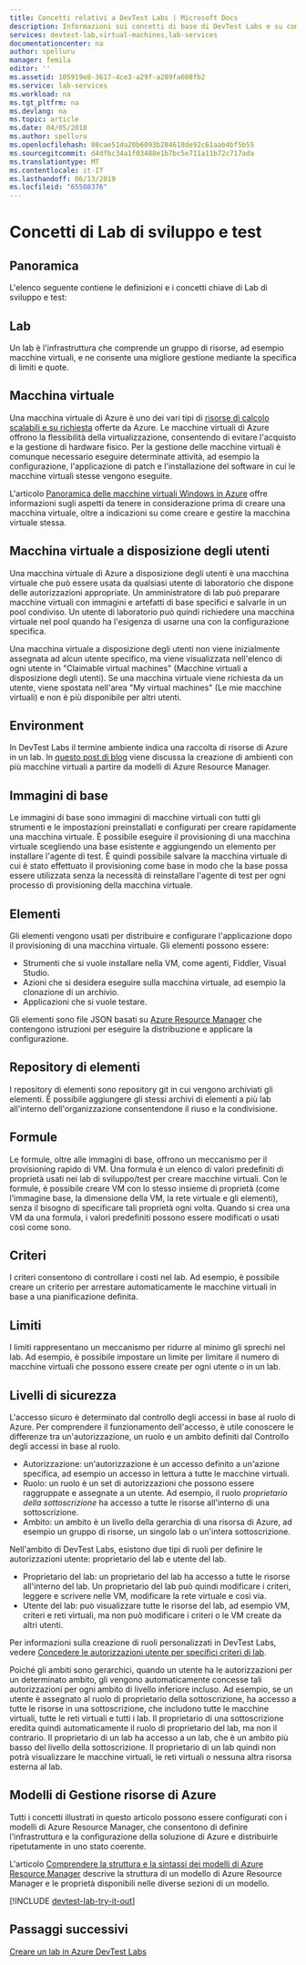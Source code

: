 ```yaml
---
title: Concetti relativi a DevTest Labs | Microsoft Docs
description: Informazioni sui concetti di base di DevTest Labs e su come possa semplificare la creazione, la gestione e il monitoraggio delle macchine virtuali di Azure
services: devtest-lab,virtual-machines,lab-services
documentationcenter: na
author: spelluru
manager: femila
editor: ''
ms.assetid: 105919e8-3617-4ce3-a29f-a289fa608fb2
ms.service: lab-services
ms.workload: na
ms.tgt_pltfrm: na
ms.devlang: na
ms.topic: article
ms.date: 04/05/2018
ms.author: spelluru
ms.openlocfilehash: 08cae51da20b6093b284618de92c61aab4bf5b55
ms.sourcegitcommit: d4dfbc34a1f03488e1b7bc5e711a11b72c717ada
ms.translationtype: MT
ms.contentlocale: it-IT
ms.lasthandoff: 06/13/2019
ms.locfileid: "65508376"
---
```

# <a name="devtest-labs-concepts"></a>Concetti di Lab di sviluppo e test
## <a name="overview"></a>Panoramica
L'elenco seguente contiene le definizioni e i concetti chiave di Lab di sviluppo e test:

## <a name="labs"></a>Lab
Un lab è l'infrastruttura che comprende un gruppo di risorse, ad esempio macchine virtuali, e ne consente una migliore gestione mediante la specifica di limiti e quote.

## <a name="virtual-machine"></a>Macchina virtuale
Una macchina virtuale di Azure è uno dei vari tipi di [risorse di calcolo scalabili e su richiesta](/azure/architecture/guide/technology-choices/compute-decision-tree) offerte da Azure. Le macchine virtuali di Azure offrono la flessibilità della virtualizzazione, consentendo di evitare l'acquisto e la gestione di hardware fisico. Per la gestione delle macchine virtuali è comunque necessario eseguire determinate attività, ad esempio la configurazione, l'applicazione di patch e l'installazione del software in cui le macchine virtuali stesse vengono eseguite.

L'articolo [Panoramica delle macchine virtuali Windows in Azure](https://docs.microsoft.com/azure/virtual-machines/virtual-machines-windows-overview) offre informazioni sugli aspetti da tenere in considerazione prima di creare una macchina virtuale, oltre a indicazioni su come creare e gestire la macchina virtuale stessa.

## <a name="claimable-vm"></a>Macchina virtuale a disposizione degli utenti
Una macchina virtuale di Azure a disposizione degli utenti è una macchina virtuale che può essere usata da qualsiasi utente di laboratorio che dispone delle autorizzazioni appropriate. Un amministratore di lab può preparare macchine virtuali con immagini e artefatti di base specifici e salvarle in un pool condiviso. Un utente di laboratorio può quindi richiedere una macchina virtuale nel pool quando ha l'esigenza di usarne una con la configurazione specifica.

Una macchina virtuale a disposizione degli utenti non viene inizialmente assegnata ad alcun utente specifico, ma viene visualizzata nell'elenco di ogni utente in "Claimable virtual machines" (Macchine virtuali a disposizione degli utenti). Se una macchina virtuale viene richiesta da un utente, viene spostata nell'area "My virtual machines" (Le mie macchine virtuali) e non è più disponibile per altri utenti.

## <a name="environment"></a>Environment
In DevTest Labs il termine ambiente indica una raccolta di risorse di Azure in un lab. In [questo post di blog](https://blogs.msdn.microsoft.com/devtestlab/2016/11/16/connect-2016-news-for-azure-devtest-labs-azure-resource-manager-template-based-environments-vm-auto-shutdown-and-more/) viene discussa la creazione di ambienti con più macchine virtuali a partire da modelli di Azure Resource Manager.

## <a name="base-images"></a>Immagini di base
Le immagini di base sono immagini di macchine virtuali con tutti gli strumenti e le impostazioni preinstallati e configurati per creare rapidamente una macchina virtuale. È possibile eseguire il provisioning di una macchina virtuale scegliendo una base esistente e aggiungendo un elemento per installare l'agente di test. È quindi possibile salvare la macchina virtuale di cui è stato effettuato il provisioning come base in modo che la base possa essere utilizzata senza la necessità di reinstallare l'agente di test per ogni processo di provisioning della macchina virtuale.

## <a name="artifacts"></a>Elementi
Gli elementi vengono usati per distribuire e configurare l'applicazione dopo il provisioning di una macchina virtuale. Gli elementi possono essere:

* Strumenti che si vuole installare nella VM, come agenti, Fiddler, Visual Studio.
* Azioni che si desidera eseguire sulla macchina virtuale, ad esempio la clonazione di un archivio.
* Applicazioni che si vuole testare.

Gli elementi sono file JSON basati su [Azure Resource Manager](../azure-resource-manager/resource-group-overview.md) che contengono istruzioni per eseguire la distribuzione e applicare la configurazione.

## <a name="artifact-repositories"></a>Repository di elementi
I repository di elementi sono repository git in cui vengono archiviati gli elementi. È possibile aggiungere gli stessi archivi di elementi a più lab all'interno dell'organizzazione consentendone il riuso e la condivisione.

## <a name="formulas"></a>Formule
Le formule, oltre alle immagini di base, offrono un meccanismo per il provisioning rapido di VM. Una formula è un elenco di valori predefiniti di proprietà usati nei lab di sviluppo/test per creare macchine virtuali.
Con le formule, è possibile creare VM con lo stesso insieme di proprietà (come l'immagine base, la dimensione della VM, la rete virtuale e gli elementi), senza il bisogno di specificare tali proprietà ogni volta. Quando si crea una VM da una formula, i valori predefiniti possono essere modificati o usati così come sono.

## <a name="policies"></a>Criteri
I criteri consentono di controllare i costi nel lab. Ad esempio, è possibile creare un criterio per arrestare automaticamente le macchine virtuali in base a una pianificazione definita.

## <a name="caps"></a>Limiti
I limiti rappresentano un meccanismo per ridurre al minimo gli sprechi nel lab. Ad esempio, è possibile impostare un limite per limitare il numero di macchine virtuali che possono essere create per ogni utente o in un lab.

## <a name="security-levels"></a>Livelli di sicurezza
L'accesso sicuro è determinato dal controllo degli accessi in base al ruolo di Azure. Per comprendere il funzionamento dell'accesso, è utile conoscere le differenze tra un'autorizzazione, un ruolo e un ambito definiti dal Controllo degli accessi in base al ruolo.

* Autorizzazione: un'autorizzazione è un accesso definito a un'azione specifica, ad esempio un accesso in lettura a tutte le macchine virtuali.
* Ruolo: un ruolo è un set di autorizzazioni che possono essere raggruppate e assegnate a un utente. Ad esempio, il ruolo *proprietario della sottoscrizione* ha accesso a tutte le risorse all'interno di una sottoscrizione.
* Ambito: un ambito è un livello della gerarchia di una risorsa di Azure, ad esempio un gruppo di risorse, un singolo lab o un'intera sottoscrizione.

Nell'ambito di DevTest Labs, esistono due tipi di ruoli per definire le autorizzazioni utente: proprietario del lab e utente del lab.

* Proprietario del lab: un proprietario del lab ha accesso a tutte le risorse all'interno del lab. Un proprietario del lab può quindi modificare i criteri, leggere e scrivere nelle VM, modificare la rete virtuale e così via.
* Utente del lab: può visualizzare tutte le risorse del lab, ad esempio VM, criteri e reti virtuali, ma non può modificare i criteri o le VM create da altri utenti.

Per informazioni sulla creazione di ruoli personalizzati in DevTest Labs, vedere [Concedere le autorizzazioni utente per specifici criteri di lab](devtest-lab-grant-user-permissions-to-specific-lab-policies.md).

Poiché gli ambiti sono gerarchici, quando un utente ha le autorizzazioni per un determinato ambito, gli vengono automaticamente concesse tali autorizzazioni per ogni ambito di livello inferiore incluso. Ad esempio, se un utente è assegnato al ruolo di proprietario della sottoscrizione, ha accesso a tutte le risorse in una sottoscrizione, che includono tutte le macchine virtuali, tutte le reti virtuali e tutti i lab. Il proprietario di una sottoscrizione eredita quindi automaticamente il ruolo di proprietario del lab, ma non il contrario. Il proprietario di un lab ha accesso a un lab, che è un ambito più basso del livello della sottoscrizione. Il proprietario di un lab quindi non potrà visualizzare le macchine virtuali, le reti virtuali o nessuna altra risorsa esterna al lab.

## <a name="azure-resource-manager-templates"></a>Modelli di Gestione risorse di Azure
Tutti i concetti illustrati in questo articolo possono essere configurati con i modelli di Azure Resource Manager, che consentono di definire l'infrastruttura e la configurazione della soluzione di Azure e distribuirle ripetutamente in uno stato coerente.

L'articolo [Comprendere la struttura e la sintassi dei modelli di Azure Resource Manager](https://docs.microsoft.com/azure/azure-resource-manager/resource-group-authoring-templates#template-format) descrive la struttura di un modello di Azure Resource Manager e le proprietà disponibili nelle diverse sezioni di un modello.

[!INCLUDE [devtest-lab-try-it-out](../../includes/devtest-lab-try-it-out.md)]

## <a name="next-steps"></a>Passaggi successivi
[Creare un lab in Azure DevTest Labs](devtest-lab-create-lab.md)
